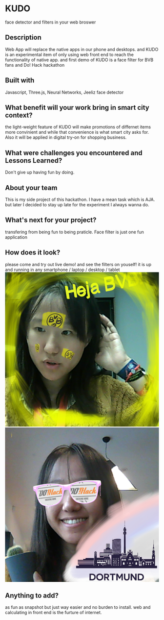 # KUDO
face detector and filters in your web broswer   

## Description 
Web App will replace the native apps in our phone and desktops. and KUDO is an experimental item of only using web front end to reach the functionality of native app. and first demo of KUDO is a face filter for BVB fans and Do! Hack hackathon 

## Built with
Javascript, Three.js, Neural Networks, Jeeliz face detector

## What benefit will your work bring in smart city context?
the light-weight feature of KUDO will make promotions of differnet items more convinient and while that convenience is what smart city asks for. Also it will be applied in digital try-on for shopping business.

## What were challenges you encountered and Lessons Learned?
Don't give up having fun by doing.

## About your team
This is my side project of this hackathon. I have a mean task which is AJA. but later I decided to stay up late for the experiment I always wanna do. 

## What's next for your project?
transfering from being fun to being praticle. Face filter is just one fun application

## How does it look?
please come and try out live demo! and see the filters on youself!
it is up and running in any smartphone / laptop / desktop / tablet
![bvb](https://raw.githubusercontent.com/dohack-io/ECC-KUDO/master/doc/KudoDemo_bvb.jpg)
![hack](https://raw.githubusercontent.com/dohack-io/ECC-KUDO/master/doc/KudoDemo_hack.jpg)


## Anything to add?
as fun as snapshot but just way easier and no burden to install. web and calculating in front end is the furture of internet.
